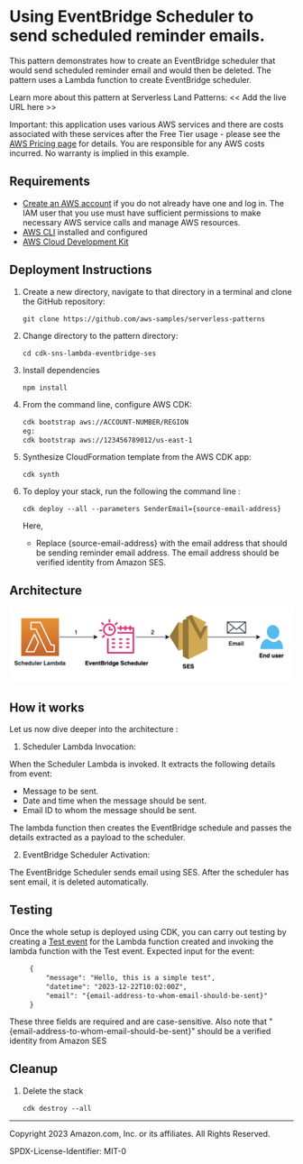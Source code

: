 # Using EventBridge Scheduler to send scheduled reminder emails. 

This pattern demonstrates how to create an EventBridge scheduler that would send scheduled reminder email and would then be deleted. The pattern uses a Lambda function to create EventBridge scheduler.  

Learn more about this pattern at Serverless Land Patterns: << Add the live URL here >>

Important: this application uses various AWS services and there are costs associated with these services after the Free Tier usage - please see the [AWS Pricing page](https://aws.amazon.com/pricing/) for details. You are responsible for any AWS costs incurred. No warranty is implied in this example.

## Requirements

* [Create an AWS account](https://portal.aws.amazon.com/gp/aws/developer/registration/index.html) if you do not already have one and log in. The IAM user that you use must have sufficient permissions to make necessary AWS service calls and manage AWS resources.
* [AWS CLI](https://docs.aws.amazon.com/cli/latest/userguide/install-cliv2.html) installed and configured
* [AWS Cloud Development Kit](https://docs.aws.amazon.com/cdk/v2/guide/cli.html)


## Deployment Instructions

1. Create a new directory, navigate to that directory in a terminal and clone the GitHub repository:
    ``` 
    git clone https://github.com/aws-samples/serverless-patterns
    ```
2. Change directory to the pattern directory:
    ```
    cd cdk-sns-lambda-eventbridge-ses
    ```
3. Install dependencies
    ```
    npm install
    ```
4. From the command line, configure AWS CDK:
    ```
    cdk bootstrap aws://ACCOUNT-NUMBER/REGION
    eg: 
    cdk bootstrap aws://123456789012/us-east-1
    ```

5. Synthesize CloudFormation template from the AWS CDK app:
    ```
    cdk synth
    ```
6. To deploy your stack, run the following the command line : 
    ```
    cdk deploy --all --parameters SenderEmail={source-email-address} 
    ```
    Here, 

    * Replace {source-email-address} with the email address that should be sending reminder email address. The email address should be verified identity from Amazon SES.

## Architecture 

![Architecture](images/scheduler-reminder-architecture.png)

## How it works

Let us now dive deeper into the architecture : 

1. Scheduler Lambda Invocation:

When the Scheduler Lambda is invoked. It extracts the following details from event:
* Message to be sent. 
* Date and time when the message should be sent.
* Email ID to whom the message should be sent. 

The lambda function then creates the EventBridge schedule and passes the details extracted as a payload to the scheduler.

2. EventBridge Scheduler Activation:

The EventBridge Scheduler sends email using SES. After the scheduler has sent email, it is deleted automatically.

## Testing

Once the whole setup is deployed using CDK, you can carry out testing by creating a [Test event](https://docs.aws.amazon.com/lambda/latest/dg/testing-functions.html#creating-private-events) for the Lambda function created and invoking the lambda function with the Test event. Expected input for the event: 

```
     {
         "message": "Hello, this is a simple test",
         "datetime": "2023-12-22T10:02:00Z",
         "email": "{email-address-to-whom-email-should-be-sent}"
     }
```
These three fields are required and are case-sensitive. Also note that "{email-address-to-whom-email-should-be-sent}" should be a verified identity from Amazon SES

## Cleanup

1. Delete the stack

    ```
    cdk destroy --all
    ```

----
Copyright 2023 Amazon.com, Inc. or its affiliates. All Rights Reserved.

SPDX-License-Identifier: MIT-0